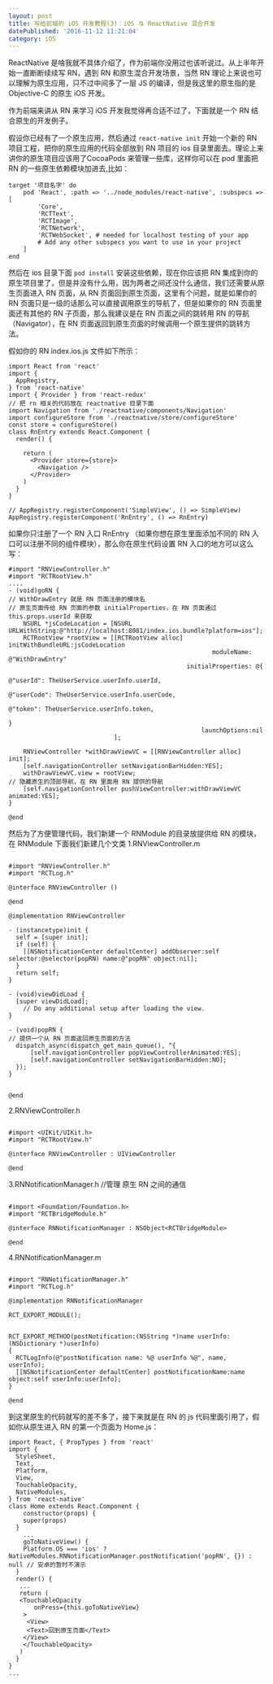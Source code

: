 ```yaml
---
layout: post
title: 写给前端的 iOS 开发教程(3)：iOS 与 ReactNative 混合开发
datePublished: '2016-11-12 11:21:04'
category: iOS
---
```


ReactNative 是啥我就不具体介绍了，作为前端你没用过也该听说过。从上半年开始一直断断续续写 RN，遇到 RN 和原生混合开发场景，当然 RN 理论上来说也可以理解为原生应用，只不过中间多了一层 JS 的编译，但是我这里的原生指的是 Objective-C 的原生 iOS 开发。

作为前端来讲从 RN 来学习 iOS 开发我觉得再合适不过了，下面就是一个 RN 结合原生的开发例子。

假设你已经有了一个原生应用，然后通过 `react-native init` 开始一个新的 RN 项目工程，把你的原生应用的代码全部放到 RN 项目的 ios 目录里面去。理论上来讲你的原生项目应该用了CocoaPods 来管理一些库，这样你可以在 pod 里面把 RN 的一些原生依赖模块加进去,比如：
```
target '项目名字' do
    pod 'React', :path => '../node_modules/react-native', :subspecs => [
        'Core',
        'RCTText',
        'RCTImage',
        'RCTNetwork',
        'RCTWebSocket', # needed for localhost testing of your app
        # Add any other subspecs you want to use in your project
    ]
end
```
然后在 ios 目录下面 `pod install` 安装这些依赖，现在你应该把 RN 集成到你的 原生项目里了，但是并没有什么用，因为两者之间还没什么通信，我们还需要从原生页面进入 RN 页面，从 RN 页面回到原生页面，这里有个问题，就是如果你的 RN 页面只是一级的话那么可以直接调用原生的导航了，但是如果你的 RN 页面里面还有其他的 RN 子页面，那么我建议是在 RN 页面之间的跳转用 RN 的导航（Navigator），在 RN 页面返回到原生页面的时候调用一个原生提供的跳转方法。

假如你的 RN index.ios.js 文件如下所示：
```
import React from 'react'
import {
  AppRegistry,
} from 'react-native'
import { Provider } from 'react-redux'
// 把 rn 相关的代码放在 reactnative 目录下面
import Navigation from './reactnative/components/Navigation'
import configureStore from './reactnative/store/configureStore'
const store = configureStore()
class RnEntry extends React.Component {
  render() {
   
    return (
      <Provider store={store}>
        <Navigation />
      </Provider>
    )
  }
}

// AppRegistry.registerComponent('SimpleView', () => SimpleView)
AppRegistry.registerComponent('RnEntry', () => RnEntry)
```
如果你只注册了一个 RN 入口 RnEntry （如果你想在原生里面添加不同的 RN 入口可以注册不同的组件模块），那么你在原生代码设置 RN 入口的地方可以这么写：
```
#import "RNViewController.h"
#import "RCTRootView.h"
....
- (void)goRN {
// WithDrawEntry 就是 RN 页面注册的模块名
// 原生页面传给 RN 页面的参数 initialProperties，在 RN 页面通过 this.props.userId 来获取 
    NSURL *jsCodeLocation = [NSURL URLWithString:@"http://localhost:8081/index.ios.bundle?platform=ios"];
    RCTRootView *rootView = [[RCTRootView alloc] initWithBundleURL:jsCodeLocation
                                                        moduleName: @"WithDrawEntry"
                                                 initialProperties: @{
                                                                        @"userId": TheUserService.userInfo.userId,
                                                                      @"userCode": TheUserService.userInfo.userCode,
                                                                      @"token": TheUserService.userInfo.token,
                                                                      }
                                                     launchOptions:nil
                             ];
    
    RNViewController *withDrawViewVC = [[RNViewController alloc] init];
    [self.navigationController setNavigationBarHidden:YES];
    withDrawViewVC.view = rootView;
// 隐藏原生的顶部导航，在 RN 里面用 RN 提供的导航
    [self.navigationController pushViewController:withDrawViewVC animated:YES];
}

@end
```

然后为了方便管理代码，我们新建一个 RNModule 的目录放提供给 RN 的模块，在  RNModule 下面我们新建几个文类
1.RNViewController.m
```

#import "RNViewController.h"
#import "RCTLog.h"

@interface RNViewController ()

@end

@implementation RNViewController

- (instancetype)init {
  self = [super init];
  if (self) {
    [[NSNotificationCenter defaultCenter] addObserver:self selector:@selector(popRN) name:@"popRN" object:nil];
  }
  return self;
}

- (void)viewDidLoad {
  [super viewDidLoad];
    // Do any additional setup after loading the view.
}

- (void)popRN {
// 提供一个从 RN 页面返回原生页面的方法
  dispatch_async(dispatch_get_main_queue(), ^{
      [self.navigationController popViewControllerAnimated:YES];
      [self.navigationController setNavigationBarHidden:NO];
  });
}


@end
```
2.RNViewController.h
```

#import <UIKit/UIKit.h>
#import "RCTRootView.h"

@interface RNViewController : UIViewController

@end

```
3.RNNotificationManager.h //管理 原生 RN 之间的通信

```

#import <Foundation/Foundation.h>
#import "RCTBridgeModule.h"

@interface RNNotificationManager : NSObject<RCTBridgeModule>

@end
```
4.RNNotificationManager.m
```

#import "RNNotificationManager.h"
#import "RCTLog.h"

@implementation RNNotificationManager

RCT_EXPORT_MODULE();


RCT_EXPORT_METHOD(postNotification:(NSString *)name userInfo:(NSDictionary *)userInfo)
{
  RCTLogInfo(@"postNotification name: %@ userInfo %@", name, userInfo);
  [[NSNotificationCenter defaultCenter] postNotificationName:name object:self userInfo:userInfo];
}

@end

```

到这里原生的代码就写的差不多了，接下来就是在 RN 的 js 代码里面引用了，假如你从原生进入 RN 的第一个页面为 Home.js：
```
import React, { PropTypes } from 'react'
import {
  StyleSheet,
  Text,
  Platform,
  View,
  TouchableOpacity,
  NativeModules,
} from 'react-native'
class Home extends React.Component {
	constructor(props) {
    super(props) 
  }
	...
	goToNativeView() {
    Platform.OS === 'ios' ? NativeModules.RNNotificationManager.postNotification('popRN', {}) : null // 安卓的暂时不演示
  }
  render() {
   ...
   return (
   <TouchableOpacity
       onPress={this.goToNativeView}
    >
     <View>
     <Text>回到原生页面</Text>
    </View>
    </TouchableOpacity>
   )
  }
}
...
```

